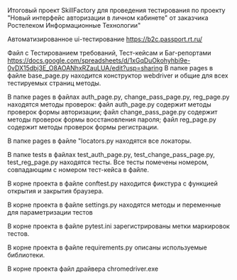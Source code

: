 Итоговый проект SkillFactory для проведения тестирования по проекту "Новый интерфейс авторизации в личном кабинете" от заказчика Ростелеком Информационные Технологии"

Автоматизированное ui-тестирование https://b2c.passport.rt.ru/

Файл с Тестированием требований, Тест-кейсам и Баг-репортами https://docs.google.com/spreadsheets/d/1xGqDuOkohyhbi9e-0vDX15dbj3E_O8AOANhxRZauLUA/edit?usp=sharing
В папке pages в файле base_page.py находится конструктор webdriver и общие для всех тестируемых страниц методы.

В папке pages в файлах auth_page.py, change_pass_page.py, reg_page.py находятся методы проверок: файл auth_page.py содержит методы проверок формы авторизации; файл change_pass_page.py содержит методы проверок формы восстановления пароля; файл reg_page.py содержит методы проверок формы регистрации.

В папке pages в файле "locators.py находятся все локаторы.

В папке tests в файлах test_auth_page.py, test_change_pass_page.py, test_reg_page.py находятся тесты. Все тесты помечены номером, совпадающим с номером тест-кейса в файле.

В корне проекта в файле conftest.py находится фикстура с функцией открытия и закрытия браузера.

В корне проекта в файле settings.py находятся методы и переменные для параметризации тестов

В корне проекта в файле pytest.ini зарегистрированы метки маркировок тестов.

В корне проекта в файле requirements.py описаны используемые библиотеки.

В корне проекта файл драйвера chromedriver.exe
